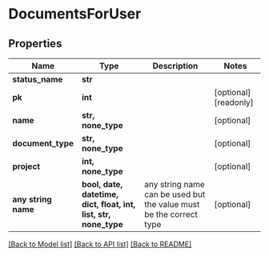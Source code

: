 # DocumentsForUser


## Properties
Name | Type | Description | Notes
------------ | ------------- | ------------- | -------------
**status_name** | **str** |  | 
**pk** | **int** |  | [optional] [readonly] 
**name** | **str, none_type** |  | [optional] 
**document_type** | **str, none_type** |  | [optional] 
**project** | **int, none_type** |  | [optional] 
**any string name** | **bool, date, datetime, dict, float, int, list, str, none_type** | any string name can be used but the value must be the correct type | [optional]

[[Back to Model list]](../README.md#documentation-for-models) [[Back to API list]](../README.md#documentation-for-api-endpoints) [[Back to README]](../README.md)


